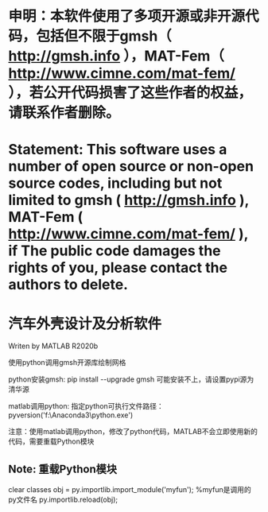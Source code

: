 # 申明：本软件使用了多项开源或非开源代码，包括但不限于gmsh（ http://gmsh.info ），MAT-Fem（ http://www.cimne.com/mat-fem/ ），若公开代码损害了这些作者的权益，请联系作者删除。
# Statement: This software uses a number of open source or non-open source codes, including but not limited to gmsh ( http://gmsh.info ), MAT-Fem ( http://www.cimne.com/mat-fem/ ), if The public code damages the rights of you, please contact the authors to delete.
# 汽车外壳设计及分析软件

Writen by MATLAB R2020b

使用python调用gmsh开源库绘制网格

python安装gmsh:
pip install --upgrade gmsh 
可能安装不上，请设置pypi源为清华源

matlab调用python:
指定python可执行文件路径：pyversion('f:\Anaconda3\python.exe')

注意：使用matlab调用python，修改了python代码，MATLAB不会立即使用新的代码，需要重载Python模块
## Note: 重载Python模块
clear classes
obj = py.importlib.import_module('myfun'); %myfun是调用的py文件名
py.importlib.reload(obj);
